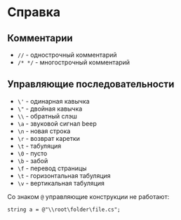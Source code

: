 # Справка
## Комментарии
- `//`    - однострочный комментарий
- `/* */` - многострочный комментарий

## Управляющие последовательности
- `\'` - одинарная кавычка
- `\"` - двойная кавычка
- `\\` - обратный слэш
- `\a` - звуковой сигнал beep
- `\n` - новая строка
- `\r` - возврат каретки
- `\t` - табуляция
- `\0` - пусто
- `\b` - забой
- `\f` - перевод страницы
- `\t` - горизонтальная табуляция
- `\v` - вертикальная табуляция

Со знаком `@` управляющие конструкции не работают:

    string a = @"\\root\folder\file.cs";
